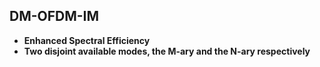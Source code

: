 ## DM-OFDM-IM

* **Enhanced Spectral Efficiency**
* **Two disjoint available modes, the M-ary and the N-ary respectively**
